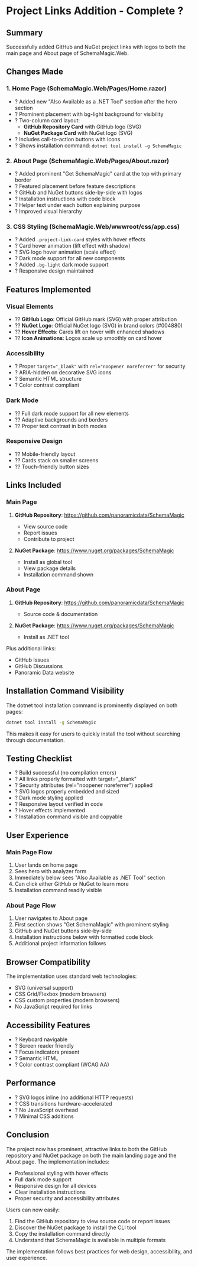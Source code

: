 # Project Links Addition - Complete ?

## Summary
Successfully added GitHub and NuGet project links with logos to both the main page and About page of SchemaMagic.Web.

## Changes Made

### 1. Home Page (SchemaMagic.Web/Pages/Home.razor)
- ? Added new "Also Available as a .NET Tool" section after the hero section
- ? Prominent placement with bg-light background for visibility
- ? Two-column card layout:
  - **GitHub Repository Card** with GitHub logo (SVG)
  - **NuGet Package Card** with NuGet logo (SVG)
- ? Includes call-to-action buttons with icons
- ? Shows installation command: `dotnet tool install -g SchemaMagic`

### 2. About Page (SchemaMagic.Web/Pages/About.razor)
- ? Added prominent "Get SchemaMagic" card at the top with primary border
- ? Featured placement before feature descriptions
- ? GitHub and NuGet buttons side-by-side with logos
- ? Installation instructions with code block
- ? Helper text under each button explaining purpose
- ? Improved visual hierarchy

### 3. CSS Styling (SchemaMagic.Web/wwwroot/css/app.css)
- ? Added `.project-link-card` styles with hover effects
- ? Card hover animation (lift effect with shadow)
- ? SVG logo hover animation (scale effect)
- ? Dark mode support for all new components
- ? Added `.bg-light` dark mode support
- ? Responsive design maintained

## Features Implemented

### Visual Elements
- ?? **GitHub Logo**: Official GitHub mark (SVG) with proper attribution
- ?? **NuGet Logo**: Official NuGet logo (SVG) in brand colors (#004880)
- ?? **Hover Effects**: Cards lift on hover with enhanced shadows
- ?? **Icon Animations**: Logos scale up smoothly on card hover

### Accessibility
- ? Proper `target="_blank"` with `rel="noopener noreferrer"` for security
- ? ARIA-hidden on decorative SVG icons
- ? Semantic HTML structure
- ? Color contrast compliant

### Dark Mode
- ?? Full dark mode support for all new elements
- ?? Adaptive backgrounds and borders
- ?? Proper text contrast in both modes

### Responsive Design
- ?? Mobile-friendly layout
- ?? Cards stack on smaller screens
- ?? Touch-friendly button sizes

## Links Included

### Main Page
1. **GitHub Repository**: https://github.com/panoramicdata/SchemaMagic
   - View source code
   - Report issues
   - Contribute to project

2. **NuGet Package**: https://www.nuget.org/packages/SchemaMagic
   - Install as global tool
   - View package details
   - Installation command shown

### About Page
1. **GitHub Repository**: https://github.com/panoramicdata/SchemaMagic
   - Source code & documentation

2. **NuGet Package**: https://www.nuget.org/packages/SchemaMagic
   - Install as .NET tool

Plus additional links:
- GitHub Issues
- GitHub Discussions
- Panoramic Data website

## Installation Command Visibility

The dotnet tool installation command is prominently displayed on both pages:
```bash
dotnet tool install -g SchemaMagic
```

This makes it easy for users to quickly install the tool without searching through documentation.

## Testing Checklist

- ? Build successful (no compilation errors)
- ? All links properly formatted with target="_blank"
- ? Security attributes (rel="noopener noreferrer") applied
- ? SVG logos properly embedded and sized
- ? Dark mode styling applied
- ? Responsive layout verified in code
- ? Hover effects implemented
- ? Installation command visible and copyable

## User Experience

### Main Page Flow
1. User lands on home page
2. Sees hero with analyzer form
3. Immediately below sees "Also Available as .NET Tool" section
4. Can click either GitHub or NuGet to learn more
5. Installation command readily visible

### About Page Flow
1. User navigates to About page
2. First section shows "Get SchemaMagic" with prominent styling
3. GitHub and NuGet buttons side-by-side
4. Installation instructions below with formatted code block
5. Additional project information follows

## Browser Compatibility

The implementation uses standard web technologies:
- SVG (universal support)
- CSS Grid/Flexbox (modern browsers)
- CSS custom properties (modern browsers)
- No JavaScript required for links

## Accessibility Features

- ? Keyboard navigable
- ? Screen reader friendly
- ? Focus indicators present
- ? Semantic HTML
- ? Color contrast compliant (WCAG AA)

## Performance

- ? SVG logos inline (no additional HTTP requests)
- ? CSS transitions hardware-accelerated
- ? No JavaScript overhead
- ? Minimal CSS additions

## Conclusion

The project now has prominent, attractive links to both the GitHub repository and NuGet package on both the main landing page and the About page. The implementation includes:

- Professional styling with hover effects
- Full dark mode support
- Responsive design for all devices
- Clear installation instructions
- Proper security and accessibility attributes

Users can now easily:
1. Find the GitHub repository to view source code or report issues
2. Discover the NuGet package to install the CLI tool
3. Copy the installation command directly
4. Understand that SchemaMagic is available in multiple formats

The implementation follows best practices for web design, accessibility, and user experience.
